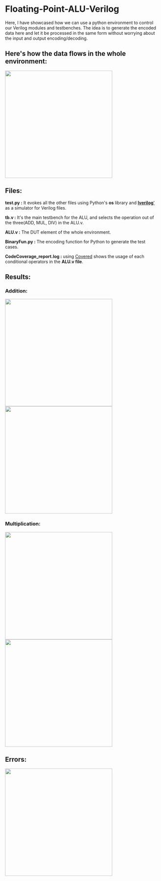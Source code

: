 # Floating-Point-ALU-Verilog
Here, I have showcased how we can use a python environment to control our Verilog modules and testbenches. The idea is to generate the encoded data here and let it be processed in the same form without worrying about the input and output encoding/decoding.
## Here's how the data flows in the whole environment:

<img src="https://github.com/DH-Makwana/Floating-Point-ALU-Verilog/assets/107695582/76f92868-e650-4fb6-81a2-ac17c47c1447" width="350">

## Files:

**test.py :** It evokes all the other files using Python's **os** library and [**Iverilog**'](https://github.com/steveicarus/iverilog) as a simulator for Verilog files.

**tb.v :** It's the main testbench for the ALU, and selects the operation out of the three(ADD, MUL, DIV) in the ALU.v.

**ALU.v :** The DUT element of the whole environment.

**BinaryFun.py :** The encoding function for Python to generate the test cases.

**CodeCoverage_report.log :** using [Covered](https://github.com/chiphackers/covered) shows the usage of each conditional operators in the **ALU.v file**.

## Results:
### Addition:
<img src="https://github.com/DH-Makwana/Floating-Point-ALU-Verilog/assets/107695582/44987b89-f136-4a7d-b925-0db0bfb1ee63" width="350">

<img src="https://github.com/DH-Makwana/Floating-Point-ALU-Verilog/assets/107695582/8e5e1ab3-3b7a-45c1-aeb7-6631b95c5eaf" width="350">

### Multiplication:
<img src="https://github.com/DH-Makwana/Floating-Point-ALU-Verilog/assets/107695582/094b1e35-55da-4151-9d56-7493bb43eba7" width="350">

<img src="https://github.com/DH-Makwana/Floating-Point-ALU-Verilog/assets/107695582/20cbd64a-7a98-4149-b089-17e6534f0c80" width="350">

## Errors:

<img src="https://github.com/DH-Makwana/Floating-Point-ALU-Verilog/assets/107695582/bf877f34-0a20-4b07-a4f4-8864bd9244c8" width="350">
